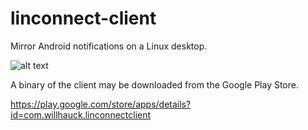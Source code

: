 linconnect-client
=================

Mirror Android notifications on a Linux desktop.

![alt text](https://developer.android.com/images/brand/en_app_rgb_wo_60.png "Google Play")

A binary of the client may be downloaded from the Google Play Store.

https://play.google.com/store/apps/details?id=com.willhauck.linconnectclient
